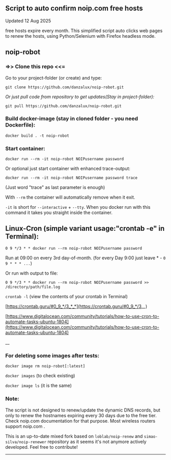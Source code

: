 ## Script to auto confirm noip.com free hosts

Updated 12 Aug 2025

free hosts expire every month. This simplified script auto clicks web pages to renew the hosts, using Python/Selenium with Firefox headless mode.

## noip-robot

### =>> Clone this repo <<=

Go to your project-folder (or create) and type:

`git clone https://github.com/danzalux/noip-robot.git`

*Or just pull code from repository to get updates(Stay in project-folder):*

`git pull https://github.com/danzalux/noip-robot.git`

### Build docker-image (stay in cloned folder - you need Dockerfile):

`docker build . -t noip-robot`

### Start container:

`docker run --rm -it noip-robot NOIPusername password`

Or optional just start container with enhanced trace-output:

`docker run --rm -it noip-robot NOIPusername password trace`

(Just word "trace" as last parameter is enough)

With <code>--rm</code> the container will automatically remove when it exit.

`-it` is short for `--interactive` + `--tty`. When you docker run with this command it takes you straight inside the container.

## Linux-Cron (simple variant usage:"crontab -e" in Terminal):

`0 9 */3 * * docker run --rm noip-robot NOIPusername password`

Run at 09:00 on every 3rd day-of-month. (for every Day 9:00 just leave * - `0 9 * * * ...`)

Or run with output to file:

`0 9 */3 * * docker run --rm noip-robot NOIPusername password >> /directory/path/file.log`

`crontab -l` (view the contents of your crontab in Terminal)

[https://crontab.guru/#0_9_*/3_*_*](https://crontab.guru/#0_9_*/3_*_*)

[https://www.digitalocean.com/community/tutorials/how-to-use-cron-to-automate-tasks-ubuntu-1804](https://www.digitalocean.com/community/tutorials/how-to-use-cron-to-automate-tasks-ubuntu-1804)

__
### For deleting some images after tests:

`docker image rm noip-robot[:latest]`

`docker images` (to check existing)

`docker image ls` (it is the same)

### Note:
The script is not designed to renew/update the dynamic DNS records, but only to renew the hostnames expiring every 30 days due to the free tier. Check noip.com documentation for that purpose. Most wireless routers support noip.com .

This is an up-to-date mixed fork based on `loblab/noip-renew` and `simao-silva/noip-renewer` repository as it seems it's not anymore actively developed. Feel free to contribute!

___
